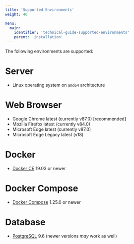 ```yaml
---
title: 'Supported Environments'
weight: 40

menu:
  main:
    identifier: 'technical-guide-supported-environments'
    parent: 'installation'
---
```


The following environments are supported:

# Server

- Linux operating system on `amd64` architecture

# Web Browser

- Google Chrome latest (currently v87.0) [recommended]
- Mozilla Firefox latest (currently v84.0)
- Microsoft Edge latest (currently v87.0)
- Microsoft Edge Legacy latest (v18)

# Docker

- [Docker CE](https://docs.docker.com/install/) 19.03 or newer

# Docker Compose

- [Docker Compose](https://docs.docker.com/compose/) 1.25.0 or newer

# Database

- [PostgreSQL](https://www.postgresql.org/) 9.6 (newer versions _may_ work as well)
